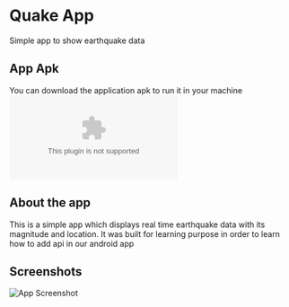 
# Quake App

Simple app to show earthquake data

## App Apk

You can download the application apk to run it in your machine ![here](https://github.com/CarefoDragneel/Quake-app/blob/master/app-debug.apk)

## About the app

This is a simple app which displays real time earthquake data with its magnitude and location. It was built for learning purpose in order to learn how to add api in our android app

## Screenshots

![App Screenshot](https://github.com/CarefoDragneel/Quake-app/tree/master/Project%20Screeshot)

